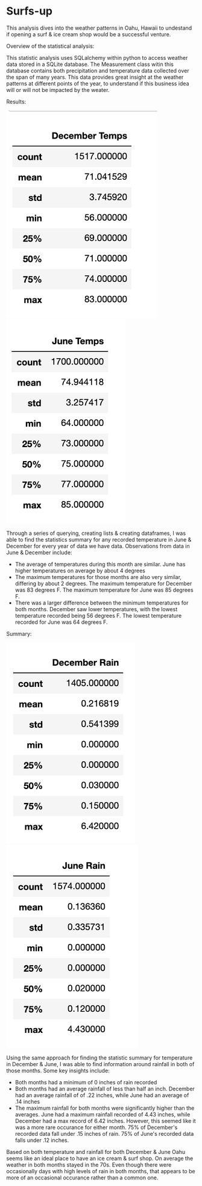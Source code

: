 # Surfs-up
This analysis dives into the weather patterns in Oahu, Hawaii to undestand if opening a surf & ice cream shop would be a successful venture. 

Overview of the statistical analysis:

This statistic analysis uses SQLalchemy within python to access weather data stored in a SQLite database. The Measurement class witin this database contains both precipitation and temperature data collected over the span of many years. This data provides great insight at the weather patterns at different points of the year, to understand if this business idea will or will not be impacted by the weater. 

Results:

![December_temps](Resources/December_temps.png)  ![June_Temps](Resources/June_Temps.png)

Through a series of querying, creating lists & creating dataframes, I was able to find the statistics summary for any recorded temperature in June & December for every year of data we have data. Observations from data in June & December include: 
* The average of temperatures during this month are similar. June has higher temperatures on average by about 4 degrees
* The maximum temperatures for those months are also very similar, differing by about 2 degrees. The maximum temperature for December was 83 degrees F. The maximum temperature for June was 85 degrees F. 
* There was a larger difference between the minimum temperatures for both months. December saw lower temperatures, with the lowest temperature recorded being 56 degrees F. The lowest temperature recorded for June was 64 degrees F. 

Summary:

![dec_rain_summary](Resources/dec_rain_summary.png)  ![June_rain_summary](Resources/June_rain_summary.png)

Using the same approach for finding the statistic summary for temperature in December & June, I was able to find information around rainfall in both of those months. Some key insights include: 
* Both months had a minimum of 0 inches of rain recorded 
* Both months had an average rainfall of less than half an inch. December had an average rainfall of of .22 inches, while June had an average of .14 inches
* The maximum rainfall for both months were significantly higher than the averages. June had a maximum rainfall recorded of 4.43 inches, while December had a max record of 6.42 inches. However, this seemed like it was a more rare occurance for either month. 75% of December's recorded data fall under .15 inches of rain. 75% of June's recorded data falls under .12 inches. 

Based on both temperature and rainfall for both December & June Oahu seems like an ideal place to have an ice cream & surf shop. On average the weather in both months stayed in the 70s. Even though there were occasionally days with high levels of rain in both months, that appears to be more of an occasional occurance rather than a common one. 
